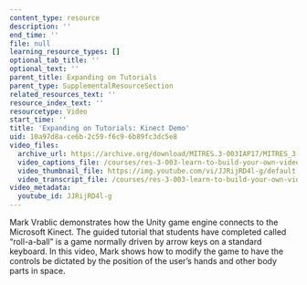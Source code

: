 ```yaml
---
content_type: resource
description: ''
end_time: ''
file: null
learning_resource_types: []
optional_tab_title: ''
optional_text: ''
parent_title: Expanding on Tutorials
parent_type: SupplementalResourceSection
related_resources_text: ''
resource_index_text: ''
resourcetype: Video
start_time: ''
title: 'Expanding on Tutorials: Kinect Demo'
uid: 10a97d8a-ce6b-2c59-f6c9-6b89fc3dc5e8
video_files:
  archive_url: https://archive.org/download/MITRES.3-003IAP17/MITRES_3-003IAP17_Class_Activities_09_300k.mp4
  video_captions_file: /courses/res-3-003-learn-to-build-your-own-videogame-with-the-unity-game-engine-and-microsoft-kinect-january-iap-2017/64ace695e82655188a954955324fe43d_JJRijRD4l-g.vtt
  video_thumbnail_file: https://img.youtube.com/vi/JJRijRD4l-g/default.jpg
  video_transcript_file: /courses/res-3-003-learn-to-build-your-own-videogame-with-the-unity-game-engine-and-microsoft-kinect-january-iap-2017/cbead235ea74a271a43b2a2dead74dba_JJRijRD4l-g.pdf
video_metadata:
  youtube_id: JJRijRD4l-g
---
```


Mark Vrablic demonstrates how the Unity game engine connects to the Microsoft Kinect. The guided tutorial that students have completed called “roll-a-ball” is a game normally driven by arrow keys on a standard keyboard. In this video, Mark shows how to modify the game to have the controls be dictated by the position of the user’s hands and other body parts in space.